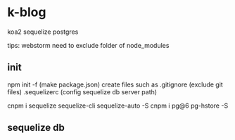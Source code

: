 # k-blog
koa2 sequelize postgres 

tips: webstorm need to exclude folder of node_modules

## init
npm init -f  (make package.json)
create files such as
.gitignore (exclude git files)
.sequelizerc (config sequelize db server path)


cnpm i sequelize sequelize-cli sequelize-auto -S
cnpm i pg@6 pg-hstore -S

## sequelize db


